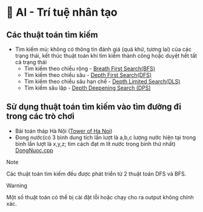 # 🤖 AI - Trí tuệ nhân tạo
## Các thuật toán tìm kiếm
  - Tìm kiếm mù: không có thông tin đánh giá (quá khứ, tương lai) của các trạng thái, kết thúc thuật toán khi tìm kiếm thành công hoặc duyệt hết tất cả trạng thái
      + Tìm kiếm theo chiều rộng - [Breath First Search(BFS)](https://github.com/qnhat2004/Subject_at_University/blob/main/AI/BFS_queue.cpp)
      + Tìm kiếm theo chiều sâu - [Depth First Search(DFS)](https://github.com/qnhat2004/Subject_at_University/blob/main/AI/DFS_Stack.cpp)
      + Tìm kiếm theo chiều sâu hạn chế - [Depth Limited Search(DLS)](https://github.com/qnhat2004/Subject_at_University/blob/main/AI/Depth_Limited_Search.cpp)
      + Tìm kiếm sâu lặp - [Depth Deepening Search (DPS)](https://github.com/qnhat2004/Subject_at_University/blob/main/AI/Depth_Deepening_Search.cpp)
## Sử dụng thuật toán tìm kiếm vào tìm đường đi trong các trò chơi
  - Bài toán tháp Hà Nội ([Tower of Ha Noi](https://github.com/qnhat2004/Subject_at_University/blob/main/AI/TowerOfHaNoi.cpp))
  - Đong nước(có 3 bình dung tích lần lượt là a,b,c lượng nước hiện tại trong bình lần lượt là x,y,z; tìm cách đạt m lít nước trong bình thứ nhất) [DongNuoc.cpp](https://github.com/qnhat2004/Subject_at_University/blob/main/AI/DongNuoc.cpp)
> [!NOTE]
> Các thuật toán tìm kiếm đều được phát triển từ 2 thuật toán DFS và BFS.

> [!WARNING]
> Một số thuật toán có thể bị cài đặt lỗi hoặc chạy cho ra output không chính xác.
